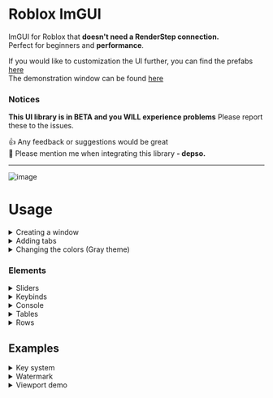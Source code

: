 # Roblox ImGUI
ImGUI for Roblox that **doesn't need a RenderStep connection.** \
Perfect for beginners and **performance**.

If you would like to customization the UI further, you can find the prefabs [here](https://create.roblox.com/store/asset/18364667141/Depso-ImGui) \
The demonstration window can be found [here](/Demo%20window.lua)

### Notices
**This UI library is in BETA and you WILL experience problems**
Please report these to the issues.

👍 Any feedback or suggestions would be great \
🔨 Please mention me when integrating this library **- depso.**

<hr>

![image](https://github.com/user-attachments/assets/c050f9ba-f090-4738-90b7-b791b94133ec)


# Usage
<details>
<summary>Creating a window</summary>

Size and Position are both properties of the GUI object. 
Title is not and therefore any addional properities to the class will \
be applied to the properities. For example declaring `BackgroundTransparency` \
in the config of the Window or any element will be passed to the properities.

```lua
local ImGui = require(game.ReplicatedStorage.ImGui)

local Window = ImGui:CreateWindow({
	Title = "Window",
	Size = UDim2.fromOffset(350, 300), --// Roblox property 
	Position = UDim2.new(0.5, 0, 0, 70), --// Roblox property 
})
```
![image](https://github.com/user-attachments/assets/18cedbb1-70e8-4c3a-b258-97434030d6f4)
</details>

<details>
<summary>Adding tabs</summary>
  
`Visible` is a default Roblox property and therefore declares if the tab is shown.
Addionally, you can show a tab by using `Window:ShowTab(ExampleTab)`
  
```lua
local ExampleTab = Window:CreateTab({
	Name = "Example",
	Visible = true 
})
ExampleTab:Label({
	Text = "Hello world!"
})

local ExampleTab2 = Window:CreateTab({
	Name = "Example 2"
})
ExampleTab2:Label({
	Text = "Hello world!"
})
```

![image](https://github.com/user-attachments/assets/2511f58d-c0b6-4515-9d43-7de84bb691af)

</details>

<details>
<summary>Changing the colors (Gray theme)</summary>

```lua
local Window = ImGui:CreateWindow({
	Title = "Window",
	Size = UDim2.fromOffset(350, 300),
	Position = UDim2.new(0.5, 0, 0, 70),
	
	--// Styles
	NoGradientAll = true,
	Colors = {
		Window = {
			BackgroundColor3 = Color3.fromRGB(40, 40, 40),
			BackgroundTransparency = 0.1,
			ResizeGrip = {
				TextColor3 = Color3.fromRGB(80, 80, 80)
			},
			
			TitleBar = {
				BackgroundColor3 = Color3.fromRGB(25, 25, 25),
				[{
					Recursive = true,
					Name = "ToggleButton"
				}] = {
					BackgroundColor3 = Color3.fromRGB(80, 80, 80)
				}
			},
			ToolBar = {
				TabButton = {
					BackgroundColor3 = Color3.fromRGB(80, 80, 80)
				}
			},
		},
		CheckBox = {
			Tickbox = {
				BackgroundColor3 = Color3.fromRGB(20, 20, 20),
				Tick = {
					ImageColor3 = Color3.fromRGB(255, 255, 255)
				}
			}
		},
		Slider = {
			Grab = {
				BackgroundColor3 = Color3.fromRGB(60, 60, 60)
			},
			BackgroundColor3 = Color3.fromRGB(20, 20, 20)
		},
		CollapsingHeader = {
			TitleBar = {
				BackgroundColor3 = Color3.fromRGB(20, 20, 20)
			}
		}
	}
})


local ExampleTab = Window:CreateTab({
	Name = "Example",
	Visible = true
})
ExampleTab:Label({
	Text = "Hello world!"
})

local ExampleTab2 = Window:CreateTab({
	Name = "Example 2"
})
ExampleTab2:Label({
	Text = "Hello world!"
})
```

![image](https://github.com/user-attachments/assets/20cbbf76-6af9-41cf-be69-fefd9ad68c69)

</details>

### Elements

<details>
<summary>Sliders</summary>

```lua
local Sliders = DemosTab:CollapsingHeader({
	Title = "Sliders",
})

Sliders:Slider({
	Label = "Slider",
	Format = "%.d/%s",
	Value = 5,
	MinValue = 1,
	MaxValue = 32,
	ReadOnly = false,

	Callback = function(self, Value)
		print(self.Name, Value)
	end,
}):SetValue(8)

Sliders:ProgressSlider({
	Label = "Progress Slider",
	Value = 8,
	MinValue = 1,
	MaxValue = 32,
})

--// Rounded (CornerRadius)
Sliders:ProgressSlider({
	Label = "Progress Slider",
	CornerRadius = UDim.new(1, 0),
	Value = 8,
	MinValue = 1,
	MaxValue = 32,
})
Sliders:Slider({
	Label = "Rounded Slider",
	CornerRadius = UDim.new(1, 0),
	Value = 8,
	MinValue = 1,
	MaxValue = 32,
})


local ProgressBar = Sliders:ProgressBar({
	Label = "Loading...",
	Percentage = 80
})
coroutine.wrap(function()
	local Percentage = 0
	while wait(.02) do
		Percentage += 1
		ProgressBar:SetPercentage(Percentage % 100)
	end
end)()
```

![image](https://github.com/user-attachments/assets/7b4f41c6-df3e-4ba4-a6fb-245efeef8cec)

</details>

<details>
<summary>Keybinds</summary>
  
```lua
local Keybinds = DemosTab:CollapsingHeader({
	Title = "Keybinds"
})
local TestCheckbox = Keybinds:Checkbox({
	Label = "Check box",
	Value = true
})

Keybinds:Keybind({
	Label = "Toggle checkbox",
	Value = Enum.KeyCode.Q,
	IgnoreGameProcessed = false,
	Callback = function(self, KeyCode)
		print(KeyCode)
		TestCheckbox:Toggle()
	end,
})

Keybinds:Keybind({
	Label = "Toggle UI",
	Value = Enum.KeyCode.E,
	Callback = function()
		Window:SetVisible(not Window.Visible)
	end,
})
```

![image](https://github.com/user-attachments/assets/7e272cfb-df05-4aa7-8712-6adacf697358)

</details>

<details>
<summary>Console</summary>
  
```lua
local Row2 = ConsoleTab:Row()

ConsoleTab:Separator({
	Text = "Console Example:"
})

local Console = ConsoleTab:Console({
	Text = "Console example",
	ReadOnly = true,
	LineNumbers = false,
	Border = false,
	Fill = true,
	Enabled = true,
	AutoScroll = true,
	RichText = true,
	MaxLines = 50
})

Row2:Button({
	Text = "Clear",
	Callback = Console.Clear
})
Row2:Button({
	Text = "Copy"
})
Row2:Button({
	Text = "Pause",
	Callback = function(self)
		local Paused = shared.Pause
		Paused = not (Paused or false)
		shared.Pause = Paused
		
		self.Text = Paused and "Paused" or "Pause"
		Console.Enabled = not Paused
	end,
})
Row2:Fill() --// Resize contents to fill

coroutine.wrap(function()
	while wait() do
		local Date = DateTime.now():FormatLocalTime("h:mm:ss A", "en-us")
		
		Console:AppendText( --// Passed parameters will be concatenated 
			`<font color="rgb(240, 40, 10)">[Random Math]</font>`, 
			math.random()
		)
		Console:AppendText(
			`[{Date}] {Console}`
		)
	end
end)()
```

![image](https://github.com/user-attachments/assets/2989e7a8-fb26-4b0e-9b56-3d7c1136f729)

</details>

<details>
<summary>Tables</summary>

<details>
 <summary>Example 1 (Randomization)</summary>
  
```lua
local TablesTab = Window:CreateTab({
	Name = "Tables"
})
local Table = TablesTab:Table({
	RowBackground = true,
	Border = true,
	RowsFill = false,
	Size = UDim2.fromScale(1, 0)
})

coroutine.wrap(function()
	local Rows = 10
	local random = Random.new()
	while wait(1) do
		Table:ClearRows()
		
		for i = 1,Rows do
			local Row = Table:CreateRow()

			local Columns = random:NextInteger(1, 8)
			for x = 1, Columns do
				local Column = Row:CreateColumn()
				Column:Label({
					Text = `#{x}`
				})
			end
		end
	end
end)()
```

![image](https://github.com/user-attachments/assets/26129cf0-8231-46d9-af55-5fb8ebf343f5)
</details>

<details>
 <summary>Example 2 </summary>
  
```lua
local Credits = CreditsTab:Table({
	Border = false,
	Align = "Top"
}):CreateRow()

local Column1 = Credits:CreateColumn()
Column1:Image({
	Image = 8825666803,
	Ratio = 16 / 9,
	AspectType = Enum.AspectType.FitWithinMaxSize,
	Size = UDim2.fromScale(1, 1)
})
Column1:Label({
	Text = "Sus dog bozo"
})

Credits:CreateColumn():Label({
	Text = [[This UI library was created by depso.
Please report any issues or suggestions to the Github and use the correct tags.

Thanks.]],
	TextWrapped = true,
	RichText = true
})
```

![image](https://github.com/user-attachments/assets/41b193b6-fc80-490d-a8d5-94e4bb111d3d)
</details>
</details>

<details>
<summary>Rows</summary>
  
```lua
local ButtonsGrid = DemosTab:CollapsingHeader({
	Title = "Row grid",
})
local ButtonsRow = ButtonsGrid:Row()
for i = 1,5 do
	ButtonsRow:Button({
		Text = "Hello"
	})
end
ButtonsRow:Fill()

local CheckBoxesRow = ButtonsGrid:Row()
for i = 1,3 do
	CheckBoxesRow:Checkbox({
		Label = "Checkbox"
	})
end
CheckBoxesRow:Fill()
```

![image](https://github.com/user-attachments/assets/28538895-f197-4c54-a9e2-8179b4117202)

</details>

## Examples

<details>
<summary>Key system</summary>

```lua
local KeySystem = ImGui:CreateWindow({
	Title = "Key system",
	TabsBar = false,
	AutoSize = "Y",
	NoCollapse = true,
	NoResize = true,
	NoClose = true
}):Center()
	
local Content = KeySystem:CreateTab({
	Visible = true
})

local Key = Content:InputText({
	Label = "Key",
	PlaceHolder = "Key here",
	Value = "",
})

Content:Button({
	Text = "Enter",
	Callback = function()
		if Key:GetValue() == "bozo" then
			KeySystem:Close()
		else
			Key:SetLabel("Wrong key!")
		end
	end,
})
```

![image](https://github.com/user-attachments/assets/b4e87882-9389-49a1-b8b1-05f25495a2f6)

</details>

<details>
<summary>Watermark</summary>

```lua
local RunService = game:GetService("RunService")
local Watermark = ImGui:CreateWindow({
	Position = UDim2.fromOffset(10,10),
	NoSelectEffect = true,
	CornerRadius = UDim.new(0, 4),
	AutoSize = "XY",
	TabsBar = false,
	NoResize = true,
	NoDrag = true,
	NoTitleBar = true,
	
	Border = true,
	BorderThickness = 2, 
	BackgroundTransparency = 0.8,
}):CreateTab({
	Visible = true
})
	
local StatsRow = Watermark:Row({
	Spacing = 10
})

StatsRow:Label({
	Text = "ShortMastersMZ.com",
	TextColor3 = Color3.fromRGB(255, 255, 0)
})
local FPSLabel = StatsRow:Label()
local TimeLabel = Watermark:Label()

RunService.RenderStepped:Connect(function(v)
	FPSLabel.Text = `FPS: {math.round(1/v)} `
	TimeLabel.Text = `The time is {DateTime.now():FormatLocalTime("dddd h:mm:ss A", "en-us")} `
end)
```

![image](https://github.com/user-attachments/assets/c3b54a32-ad11-4f86-af4e-2679f0e39fbd)

</details>

<details>
<summary>Viewport demo</summary>

```lua
local RunService = game:GetService("RunService")
local Window = ImGui:CreateWindow({
	TabsBar = false,
	Position = UDim2.fromOffset(10,70),
	NoCollapse = true,
	NoResize = true,
	NoDrag = true,
	NoTitleBar = true, 
	AutoSize = "Y",
}):CreateTab({
	Visible = true
})

local Rig: Model = ImGui.Prefabs["R15 Rig"] --// "R6 Rig"
local Viewport = Window:Viewport({
	Size = UDim2.new(1, 0, 0, 200),
	Clone = true, --// Otherwise will parent
	Model = Rig,
	Border = false
})

--// Spin rig
local NewRig = Viewport.Model
NewRig:PivotTo(CFrame.new(0, -2.5, -5))
RunService.RenderStepped:Connect(function(deltaTime)
	local YRotation = 30 * deltaTime
	local cFrame = NewRig:GetPivot() * CFrame.Angles(0,math.rad(YRotation),0)
	NewRig:PivotTo(cFrame)
end)
```

![image](https://github.com/user-attachments/assets/c3f3ff70-6400-460a-a653-8931ca0dda72)

</details>
